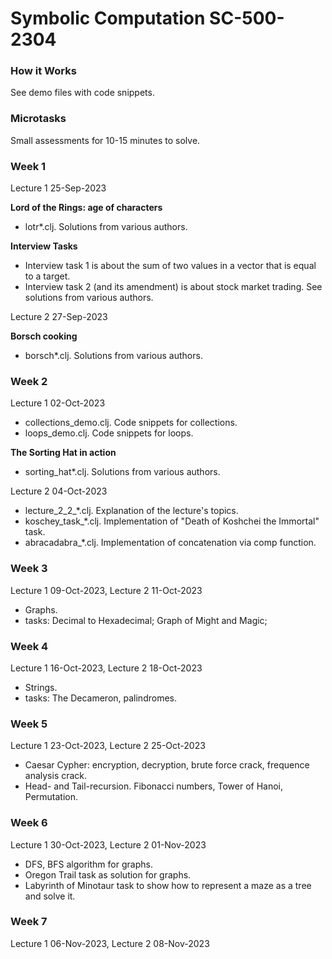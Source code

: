 # Symbolic Computation SC-500-2304

### How it Works ###

See demo files with code snippets.

### Microtasks ###

Small assessments for 10-15 minutes to solve.

### Week 1 ### 
Lecture 1 25-Sep-2023

**Lord of the Rings: age of characters**
* lotr*.clj. Solutions from various authors.

**Interview Tasks**
* Interview task 1 is about the sum of two values in a vector that is equal to a target.
* Interview task 2 (and its amendment) is about stock market trading.
See solutions from various authors.

Lecture 2 27-Sep-2023

**Borsch cooking**
* borsch*.clj. Solutions from various authors.

### Week 2 ### 

Lecture 1 02-Oct-2023

* collections_demo.clj. Code snippets for collections.
* loops_demo.clj. Code snippets for loops.

**The Sorting Hat in action**
* sorting_hat*.clj. Solutions from various authors.

Lecture 2 04-Oct-2023

* lecture_2_2_*.clj. Explanation of the lecture's topics.
* koschey_task_*.clj. Implementation of "Death of Koshchei the Immortal" task.
* abracadabra_*.clj. Implementation of concatenation via comp function.

### Week 3 ### 

Lecture 1 09-Oct-2023, Lecture 2 11-Oct-2023

* Graphs.
* tasks: Decimal to Hexadecimal; Graph of Might and Magic; 

### Week 4 ### 

Lecture 1 16-Oct-2023, Lecture 2 18-Oct-2023

* Strings.
* tasks: The Decameron, palindromes.

### Week 5 ### 

Lecture 1 23-Oct-2023, Lecture 2 25-Oct-2023

* Caesar Cypher: encryption, decryption, brute force crack, frequence analysis crack.
* Head- and Tail-recursion. Fibonacci numbers, Tower of Hanoi, Permutation.

### Week 6 ### 

Lecture 1 30-Oct-2023, Lecture 2 01-Nov-2023

* DFS, BFS algorithm for graphs.
* Oregon Trail task as solution for graphs.
* Labyrinth of Minotaur task to show how to represent a maze as a tree and solve it.

### Week 7 ### 

Lecture 1 06-Nov-2023, Lecture 2 08-Nov-2023






